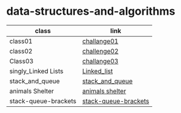 # data-structures-and-algorithms

| class | link |
| ----------- | ----------- |
| class01 | [challange01](./challange01/Challenges01.md) |
| class02 | [challenge02](./challange02/Challenge02.md) |
|Class03|[challange03](./challange03/challenge03.md) |
|singly_Linked Lists|[Linked_list](./data-structures-and-algorithms/data_structures_and_algorithms/linked_list/README.md)|
|stack_and_queue|[stack_and_queue](./data-structures-and-algorithms/data_structures_and_algorithms/stack_and_queue/README.md)
animals Shelter|[animals shelter](./data-structures-and-algorithms/data_structures_and_algorithms/stack_queue_animal_shelter/README.md)
|stack-queue-brackets|[stack-queue-brackets](./data-structures-and-algorithms/data_structures_and_algorithms/stack_queue_brackets/README.md)